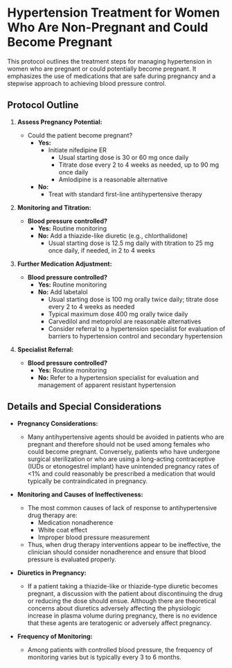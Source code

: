 # Hypertension Treatment for Women Who Are Non-Pregnant and Could Become Pregnant

This protocol outlines the treatment steps for managing hypertension in women who are pregnant or could potentially become pregnant. It emphasizes the use of medications that are safe during pregnancy and a stepwise approach to achieving blood pressure control.

## Protocol Outline

1. **Assess Pregnancy Potential:**
   - Could the patient become pregnant?
     - **Yes:**
       - Initiate nifedipine ER
         - Usual starting dose is 30 or 60 mg once daily
         - Titrate dose every 2 to 4 weeks as needed, up to 90 mg once daily
         - Amlodipine is a reasonable alternative
     - **No:**
       - Treat with standard first-line antihypertensive therapy

2. **Monitoring and Titration:**
   - **Blood pressure controlled?**
     - **Yes:** Routine monitoring
     - **No:** Add a thiazide-like diuretic (e.g., chlorthalidone)
       - Usual starting dose is 12.5 mg daily with titration to 25 mg once daily, if needed, in 2 to 4 weeks

3. **Further Medication Adjustment:**
   - **Blood pressure controlled?**
     - **Yes:** Routine monitoring
     - **No:** Add labetalol
       - Usual starting dose is 100 mg orally twice daily; titrate dose every 2 to 4 weeks as needed
       - Typical maximum dose 400 mg orally twice daily
       - Carvedilol and metoprolol are reasonable alternatives
       - Consider referral to a hypertension specialist for evaluation of barriers to hypertension control and secondary hypertension

4. **Specialist Referral:**
   - **Blood pressure controlled?**
     - **Yes:** Routine monitoring
     - **No:** Refer to a hypertension specialist for evaluation and management of apparent resistant hypertension

## Details and Special Considerations

- **Pregnancy Considerations:**
  - Many antihypertensive agents should be avoided in patients who are pregnant and therefore should not be used among females who could become pregnant. Conversely, patients who have undergone surgical sterilization or who are using a long-acting contraceptive (IUDs or etonogestrel implant) have unintended pregnancy rates of <1% and could reasonably be prescribed a medication that would typically be contraindicated in pregnancy.

- **Monitoring and Causes of Ineffectiveness:**
  - The most common causes of lack of response to antihypertensive drug therapy are:
    - Medication nonadherence
    - White coat effect
    - Improper blood pressure measurement
  - Thus, when drug therapy interventions appear to be ineffective, the clinician should consider nonadherence and ensure that blood pressure is evaluated properly.

- **Diuretics in Pregnancy:**
  - If a patient taking a thiazide-like or thiazide-type diuretic becomes pregnant, a discussion with the patient about discontinuing the drug or reducing the dose should ensue. Although there are theoretical concerns about diuretics adversely affecting the physiologic increase in plasma volume during pregnancy, there is no evidence that these agents are teratogenic or adversely affect pregnancy.

- **Frequency of Monitoring:**
  - Among patients with controlled blood pressure, the frequency of monitoring varies but is typically every 3 to 6 months.
